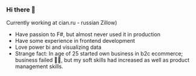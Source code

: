 ### Hi there 👋
Currently working at cian.ru - russian Zillow)
- Have passion to F#, but almost never used it in production
- Have some experience in frontend development
- Love power bi and visualizing data
- Strange fact: In age of 25 started own business in b2c ecommerce; business failed 🤦‍♂️, but my soft skills had increased as well as product management skills. 

